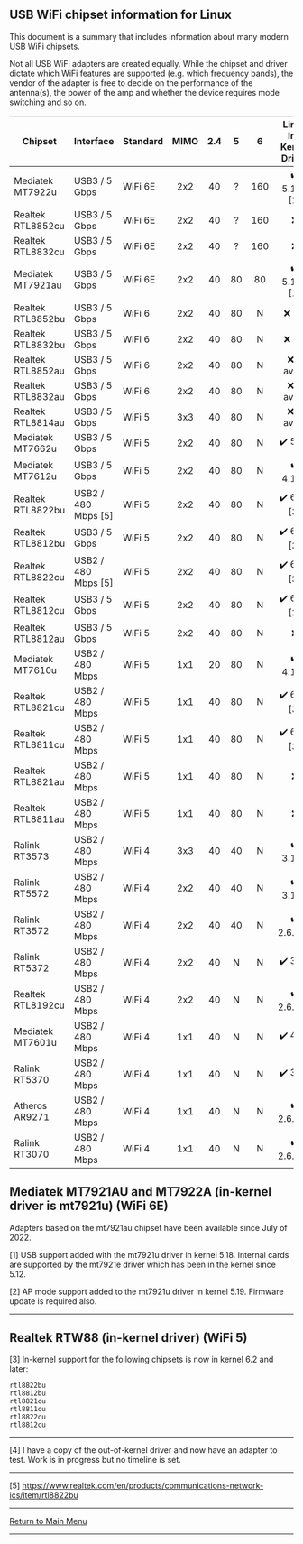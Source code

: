 ## USB WiFi chipset information for Linux

This document is a summary that includes information about many modern USB WiFi chipsets.

Not all USB WiFi adapters are created equally.  While the chipset and driver
dictate which WiFi features are supported (e.g. which frequency bands), the
vendor of the adapter is free to decide on the performance of the antenna(s),
the power of the amp and whether the device requires mode switching and so on.

Chipset           | Interface           | Standard | MIMO | 2.4 | 5   | 6   | Linux<br>In-Kernel<br>Driver | AP Mode          | Monitor Mode     |
------------------|---------------------|----------|:----:|:---:|:---:|:---:|:----------------------------:|:----------------:|:----------------:|
Mediatek MT7922u  | USB3 / 5 Gbps       | WiFi 6E  | 2x2  |  40 |  ?  | 160 |:heavy_check_mark: 5.16+ [1]  |:heavy_check_mark:|:heavy_check_mark:|
Realtek RTL8852cu | USB3 / 5 Gbps       | WiFi 6E  | 2x2  |  40 |  ?  | 160 |:x:                           | ?                | ?                |
Realtek RTL8832cu | USB3 / 5 Gbps       | WiFi 6E  | 2x2  |  40 |  ?  | 160 |:x:                           | ?                | ?                |
Mediatek MT7921au | USB3 / 5 Gbps       | WiFi 6E  | 2x2  |  40 |  80 |  80 |:heavy_check_mark: 5.18+ [1]  |:heavy_check_mark: [2]|:heavy_check_mark:|
Realtek RTL8852bu | USB3 / 5 Gbps       | WiFi 6   | 2x2  |  40 |  80 |  N  |:x: [4]                       |:heavy_check_mark:|:heavy_check_mark:|
Realtek RTL8832bu | USB3 / 5 Gbps       | WiFi 6   | 2x2  |  40 |  80 |  N  |:x: [4]                       |:heavy_check_mark:|:heavy_check_mark:|
Realtek RTL8852au | USB3 / 5 Gbps       | WiFi 6   | 2x2  |  40 |  80 |  N  |:x: - avoid                   | bad driver       | bad driver       |
Realtek RTL8832au | USB3 / 5 Gbps       | WiFi 6   | 2x2  |  40 |  80 |  N  |:x: - avoid                   | bad driver       | bad driver       |
Realtek RTL8814au | USB3 / 5 Gbps       | WiFi 5   | 3x3  |  40 |  80 |  N  |:x: - avoid                   | old driver       | old driver       |
Mediatek MT7662u  | USB3 / 5 Gbps       | WiFi 5   | 2x2  |  40 |  80 |  N  |:heavy_check_mark: 5.9+       |:heavy_check_mark:|:heavy_check_mark:|
Mediatek MT7612u  | USB3 / 5 Gbps       | WiFi 5   | 2x2  |  40 |  80 |  N  |:heavy_check_mark: 4.19+      |:heavy_check_mark:|:heavy_check_mark:|
Realtek RTL8822bu | USB2 / 480 Mbps [5] | WiFi 5   | 2x2  |  40 |  80 |  N  |:heavy_check_mark: 6.2+ [3]   |:heavy_check_mark:|:heavy_check_mark:|
Realtek RTL8812bu | USB3 / 5 Gbps       | WiFi 5   | 2x2  |  40 |  80 |  N  |:heavy_check_mark: 6.2+ [3]   |:heavy_check_mark:|:heavy_check_mark:|
Realtek RTL8822cu | USB2 / 480 Mbps [5] | WiFi 5   | 2x2  |  40 |  80 |  N  |:heavy_check_mark: 6.2+ [3]   |:heavy_check_mark:|:heavy_check_mark:|
Realtek RTL8812cu | USB3 / 5 Gbps       | WiFi 5   | 2x2  |  40 |  80 |  N  |:heavy_check_mark: 6.2+ [3]   |:heavy_check_mark:|:heavy_check_mark:|
Realtek RTL8812au | USB3 / 5 Gbps       | WiFi 5   | 2x2  |  40 |  80 |  N  |:x:                           |:heavy_check_mark:|:heavy_check_mark:|
Mediatek MT7610u  | USB2 / 480 Mbps     | WiFi 5   | 1x1  |  20 |  80 |  N  |:heavy_check_mark: 4.19+      |:heavy_check_mark:|:heavy_check_mark:|
Realtek RTL8821cu | USB2 / 480 Mbps     | WiFi 5   | 1x1  |  40 |  80 |  N  |:heavy_check_mark: 6.2+ [3]   |:heavy_check_mark:|:heavy_check_mark:|
Realtek RTL8811cu | USB2 / 480 Mbps     | WiFi 5   | 1x1  |  40 |  80 |  N  |:heavy_check_mark: 6.2+ [3]   |:heavy_check_mark:|:heavy_check_mark:|
Realtek RTL8821au | USB2 / 480 Mbps     | WiFi 5   | 1x1  |  40 |  80 |  N  |:x:                           |:heavy_check_mark:|:heavy_check_mark:|
Realtek RTL8811au | USB2 / 480 Mbps     | WiFi 5   | 1x1  |  40 |  80 |  N  |:x:                           |:heavy_check_mark:|:heavy_check_mark:|
Ralink RT3573     | USB2 / 480 Mbps     | WiFi 4   | 3x3  |  40 |  40 |  N  |:heavy_check_mark: 3.12+      |:heavy_check_mark:|:heavy_check_mark:|
Ralink RT5572     | USB2 / 480 Mbps     | WiFi 4   | 2x2  |  40 |  40 |  N  |:heavy_check_mark: 3.10+      |:heavy_check_mark:|:heavy_check_mark:|
Ralink RT3572     | USB2 / 480 Mbps     | WiFi 4   | 2x2  |  40 |  40 |  N  |:heavy_check_mark: 2.6.31+    |:heavy_check_mark:|:heavy_check_mark:|
Ralink RT5372     | USB2 / 480 Mbps     | WiFi 4   | 2x2  |  40 |  N  |  N  |:heavy_check_mark: 3.0+       |:heavy_check_mark:|:heavy_check_mark:|
Realtek RTL8192cu | USB2 / 480 Mbps     | WiFi 4   | 2x2  |  40 |  N  |  N  |:heavy_check_mark: 2.6.33+    |:heavy_check_mark:|:heavy_check_mark:|
Mediatek MT7601u  | USB2 / 480 Mbps     | WiFi 4   | 1x1  |  40 |  N  |  N  |:heavy_check_mark: 4.2+       |:x:               | limited          |
Ralink RT5370     | USB2 / 480 Mbps     | WiFi 4   | 1x1  |  40 |  N  |  N  |:heavy_check_mark: 3.0+       |:heavy_check_mark:|:heavy_check_mark:|
Atheros AR9271    | USB2 / 480 Mbps     | WiFi 4   | 1x1  |  40 |  N  |  N  |:heavy_check_mark: 2.6.35+    |:heavy_check_mark:|:heavy_check_mark:|
Ralink RT3070     | USB2 / 480 Mbps     | WiFi 4   | 1x1  |  40 |  N  |  N  |:heavy_check_mark: 2.6.31+    |:heavy_check_mark:|:heavy_check_mark:|

## Mediatek MT7921AU and MT7922A (in-kernel driver is mt7921u) (WiFi 6E)

Adapters based on the mt7921au chipset have been available since July of 2022.

[1] USB support added with the mt7921u driver in kernel 5.18. Internal cards are supported by the mt7921e driver which has been in the kernel since 5.12.

[2] AP mode support added to the mt7921u driver in kernel 5.19. Firmware update is required also.

-----

## Realtek RTW88 (in-kernel driver) (WiFi 5)

[3] In-kernel support for the following chipsets is now in kernel 6.2 and later:

```
rtl8822bu
rtl8812bu
rtl8821cu
rtl8811cu
rtl8822cu
rtl8812cu
```

-----

[4] I have a copy of the out-of-kernel driver and now have an adapter to test. Work is in progress but no timeline is set.

-----

[5] https://www.realtek.com/en/products/communications-network-ics/item/rtl8822bu

-----

[Return to Main Menu](https://github.com/morrownr/USB-WiFi)

-----


